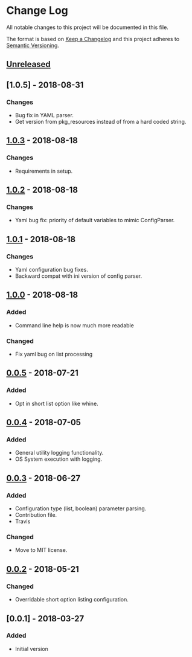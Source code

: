 # Change Log
All notable changes to this project will be documented in this file.

The format is based on [Keep a Changelog](http://keepachangelog.com/)
and this project adheres to [Semantic Versioning](http://semver.org/).


## [Unreleased]

## [1.0.5] - 2018-08-31
### Changes
- Bug fix in YAML parser.
- Get version from pkg_resources instead of from a hard coded string.


## [1.0.3] - 2018-08-18
### Changes
- Requirements in setup.


## [1.0.2] - 2018-08-18
### Changes
- Yaml bug fix: priority of default variables to mimic ConfigParser.


## [1.0.1] - 2018-08-18
### Changes
- Yaml configuration bug fixes.
- Backward compat with ini version of config parser.


## [1.0.0] - 2018-08-18
### Added
- Command line help is now much more readable

### Changed
- Fix yaml bug on list processing


## [0.0.5] - 2018-07-21
### Added
- Opt in short list option like whine.


## [0.0.4] - 2018-07-05
### Added
- General utility logging functionality.
- OS System execution with logging.


## [0.0.3] - 2018-06-27
### Added
- Configuration type (list, boolean) parameter parsing.
- Contribution file.
- Travis

### Changed
- Move to MIT license.


## [0.0.2] - 2018-05-21
### Changed
- Overridable short option listing configuration.


## [0.0.1] - 2018-03-27
### Added
- Initial version


[Unreleased]: https://github.com/plandes/actioncli/compare/v1.0.4...HEAD
[1.0.4]: https://github.com/plandes/actioncli/compare/v1.0.3...v1.0.4
[1.0.3]: https://github.com/plandes/actioncli/compare/v1.0.2...v1.0.3
[1.0.2]: https://github.com/plandes/actioncli/compare/v1.0.1...v1.0.2
[1.0.1]: https://github.com/plandes/actioncli/compare/v1.0.0...v1.0.1
[1.0.0]: https://github.com/plandes/actioncli/compare/v0.0.6...v1.0.0
[0.0.5]: https://github.com/plandes/actioncli/compare/v0.0.4...v0.0.5
[0.0.4]: https://github.com/plandes/actioncli/compare/v0.0.3...v0.0.4
[0.0.3]: https://github.com/plandes/actioncli/compare/v0.0.2...v0.0.3
[0.0.2]: https://github.com/plandes/actioncli/compare/v0.0.1...v0.0.2
